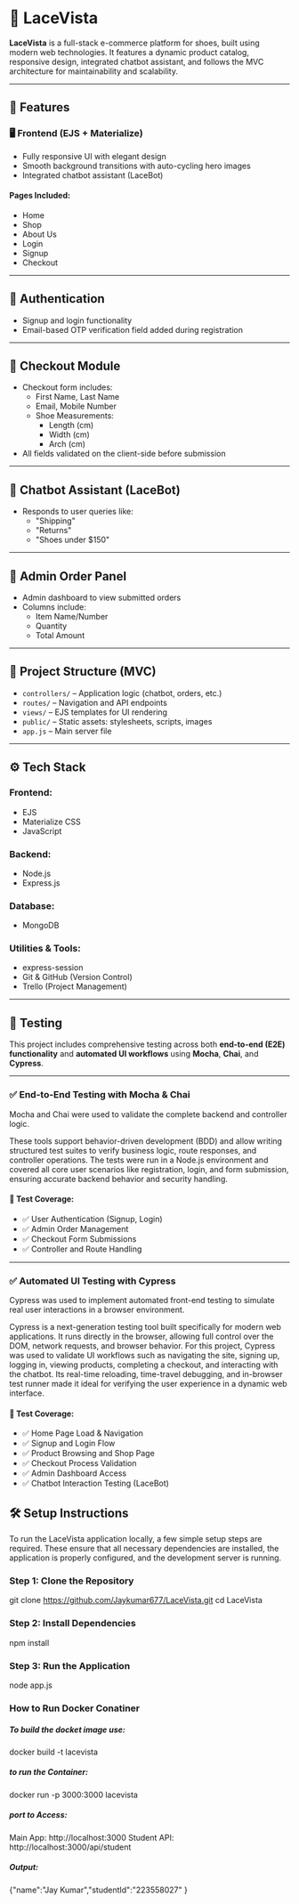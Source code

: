 # 👟 LaceVista

**LaceVista** is a full-stack e-commerce platform for shoes, built using modern web technologies. It features a dynamic product catalog, responsive design, integrated chatbot assistant, and follows the MVC architecture for maintainability and scalability.

---

## 🚀 Features

### 🖥️ Frontend (EJS + Materialize)

- Fully responsive UI with elegant design
- Smooth background transitions with auto-cycling hero images
- Integrated chatbot assistant (LaceBot)

#### Pages Included:

- Home
- Shop
- About Us
- Login
- Signup
- Checkout

---

## 🔐 Authentication

- Signup and login functionality  
- Email-based OTP verification field added during registration

---

## 🛒 Checkout Module

- Checkout form includes:
  - First Name, Last Name
  - Email, Mobile Number
  - Shoe Measurements:
    - Length (cm)
    - Width (cm)
    - Arch (cm)
- All fields validated on the client-side before submission

---

## 🤖 Chatbot Assistant (LaceBot)

- Responds to user queries like:
  - "Shipping"
  - "Returns"
  - "Shoes under $150"

---

## 🧾 Admin Order Panel

- Admin dashboard to view submitted orders
- Columns include:
  - Item Name/Number
  - Quantity
  - Total Amount

---

## 📂 Project Structure (MVC)

- `controllers/` – Application logic (chatbot, orders, etc.)
- `routes/` – Navigation and API endpoints
- `views/` – EJS templates for UI rendering
- `public/` – Static assets: stylesheets, scripts, images
- `app.js` – Main server file

---

## ⚙️ Tech Stack

### Frontend:
- EJS
- Materialize CSS
- JavaScript

### Backend:
- Node.js
- Express.js

### Database:
- MongoDB

### Utilities & Tools:
- express-session
- Git & GitHub (Version Control)
- Trello (Project Management)

---

## 🧪 Testing

This project includes comprehensive testing across both **end-to-end (E2E) functionality** and **automated UI workflows** using **Mocha**, **Chai**, and **Cypress**.

---

### ✅ End-to-End Testing with Mocha & Chai

Mocha and Chai were used to validate the complete backend and controller logic.

These tools support behavior-driven development (BDD) and allow writing structured test suites to verify business logic, route responses, and controller operations. The tests were run in a Node.js environment and covered all core user scenarios like registration, login, and form submission, ensuring accurate backend behavior and security handling.

#### 🧪 Test Coverage:

- ✅ User Authentication (Signup, Login)
- ✅ Admin Order Management
- ✅ Checkout Form Submissions
- ✅ Controller and Route Handling

---

### ✅ Automated UI Testing with Cypress

Cypress was used to implement automated front-end testing to simulate real user interactions in a browser environment.

Cypress is a next-generation testing tool built specifically for modern web applications. It runs directly in the browser, allowing full control over the DOM, network requests, and browser behavior. For this project, Cypress was used to validate UI workflows such as navigating the site, signing up, logging in, viewing products, completing a checkout, and interacting with the chatbot. Its real-time reloading, time-travel debugging, and in-browser test runner made it ideal for verifying the user experience in a dynamic web interface.

#### 🧪 Test Coverage:

- ✅ Home Page Load & Navigation
- ✅ Signup and Login Flow
- ✅ Product Browsing and Shop Page
- ✅ Checkout Process Validation
- ✅ Admin Dashboard Access
- ✅ Chatbot Interaction Testing (LaceBot)


## 🛠️ Setup Instructions

To run the LaceVista application locally, a few simple setup steps are required. These ensure that all necessary dependencies are installed, the application is properly configured, and the development server is running.

### Step 1: Clone the Repository
git clone <https://github.com/Jaykumar677/LaceVista.git>
cd LaceVista

### Step 2: Install Dependencies
npm install

### Step 3: Run the Application
node app.js


### How to Run Docker Conatiner

##### To build the docket image use:

docker build -t lacevista

##### to run the Container:

docker run -p 3000:3000 lacevista

##### port to Access:

Main App: http://localhost:3000
Student API: http://localhost:3000/api/student

##### Output:

{"name":"Jay Kumar","studentId":"223558027" }








